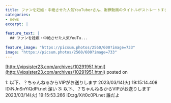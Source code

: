 ```yaml
---
title: ファンを妊娠・中絶させた人気Yo‎uTub‎erさ‎ん、謝罪動画のタイトルがストレートすぎるｗ
categories:
- news
excerpt: |
  
feature_text: |
  ## ファンを妊娠・中絶させた人気Yo‎uTu...
  
feature_image: "https://picsum.photos/2560/600?image=733"
image: "https://picsum.photos/2560/600?image=733"
---
```


[http://vipsister23.com/archives/10291951.html](http://vipsister23.com/archives/10291951.html)
posted on 

<!--more-->

1: 以下、？ちゃんねるからVIPがお送りします 2023/03/14(火) 19:15:14.408 ID:NJnSnYiQdPi.net 潔い 3: 以下、？ちゃんねるからVIPがお送りします 2023/03/14(火) 19:15:53.266 ID:zg/X/t0c0Pi.net 誰だよ
